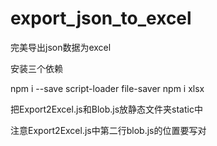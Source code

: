 # export_json_to_excel
完美导出json数据为excel  

安装三个依赖  

npm i --save script-loader file-saver
npm i xlsx  

把Export2Excel.js和Blob.js放静态文件夹static中  

注意Export2Excel.js中第二行blob.js的位置要写对
